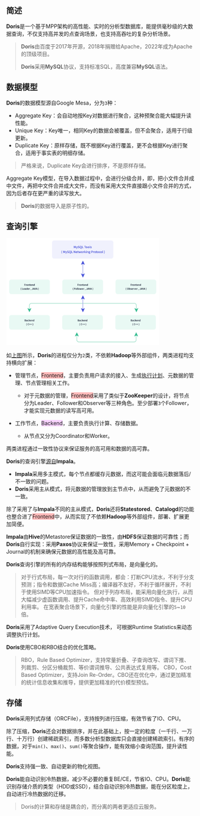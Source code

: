 ## 简述

**Doris**是一个基于MPP架构的高性能、实时的分析型数据库，能提供毫秒级的大数据查询，不仅支持高并发的点查询场景，也支持高吞吐的复杂分析场景。

> **Doris**由百度于2017年开源，2018年捐赠给Apache，2022年成为Apache的顶级项目。
>
> **Doris**采用**MySQL**协议，支持标准SQL，高度兼容**MySQL**语法。



## 数据模型

**Doris**的数据模型源自Google Mesa，分为`3`种：

- Aggregate Key：会自动地按Key对数据进行聚合，这种预聚合能大幅提升读性能。
- Unique Key：Key唯一，相同Key的数据会被覆盖，但不会聚合，适用于行级更新。
- Duplicate Key：原样存储，既不根据Key进行覆盖，更不会根据Key进行聚合，适用于事实表的明细存储。

> 严格来说，Duplicate Key会进行排序，不是原样存储。

Aggregate Key模型，在导入数据过程中，会进行分级合并，即，把小文件合并成中文件，再把中文件合并成大文件，而没有采用大文件直接跟小文件合并的方式，因为后者存在更严重的读写放大。

> **Doris**的数据导入是原子性的。



## 查询引擎

<img src="../images/9/doris_framework.png" style="zoom: 40%;" />

如[上图](https://doris.apache.org/zh-CN/docs/dev/summary/basic-summary/)所示，**Doris**的进程仅分为`2`类，不依赖**Hadoop**等外部组件，两类进程均支持横向扩展：

- 管理节点，<span style=background:#ffb8b8>Frontend</span>，主要负责用户请求的接入、生成<u>执行计划</u>、元数据的管理、节点管理相关工作。
  - 对于元数据的管理，<span style=background:#ffb8b8>Frontend</span>采用了类似于**ZooKeeper**的设计，将节点分为Leader、Follower和Observer等三种角色。至少部署`3`个Follower，才能实现元数据的读写高可用。

- 工作节点，<span style=background:#f8d2ff>Backend</span>，主要负责执行计算、存储数据。
  - 从节点又分为Coordinator和Worker。

两类进程通过一致性协议来保证服务的高可用和数据的高可靠。

**Doris**的查询引擎[源自](https://www.infoq.cn/article/vxup94ub59ya*k0tnefe)**Impala**。

- **Impala**采用多主模式，每个节点都缓存元数据，而这可能会面临元数据落后/不一致的问题。
- **Doris**采用主从模式，将元数据的管理放到主节点中，从而避免了元数据的不一致。

除了采用了与**Impala**不同的主从模式，**Doris**还将**Statestored**、**Catalogd**的功能也整合进了<span style=background:#ffb8b8>Frontend</span>中，从而实现了不依赖**Hadoop**等外部组件，部署、扩展更加简便。

**Impala**由**Hive**的Metastore保证数据的一致性，由**HDFS**保证数据的可靠性；而**Doris**自行实现：采用**Paxos**协议来保证一致性，采用Memory + Checkpoint + Journal的机制来确保元数据的高性能及高可靠。

**Doris**查询引擎的所有的内存结构能够按照列式布局，是向量化的。

> 对于行式布局，每一次对行的函数调用，都会：打断CPU流水，不利于分支预测；指令和数据Cache Miss高；编译器不友好，不利于循环展开，不利于使用SIMD等CPU加速指令。
> 但对于列存布局，能采用向量化执行，从而大幅减少虚函数调用、提升Cache命中率、高效利用SIMD指令、提升CPU利用率。
> 在宽表聚合场景下，向量化引擎的性能是非向量化引擎的`5`~`10`倍。

**Doris**采用了Adaptive Query Execution技术， 可根据Runtime Statistics来动态调整执行计划。

**Doris**使用CBO和RBO结合的优化策略。

> RBO，Rule Based Optimizer，支持常量折叠、子查询改写、谓词下推、列裁剪、分区分桶裁剪、等价谓词推导、公共表达式复用等。
> CBO，Cost Based Optimizer，支持Join Re-Order。CBO还在优化中，通过更加精准的统计信息收集和推导，提供更加精准的代价模型预估。



## 存储

**Doris**采用列式存储（ORCFile），支持按列进行压缩，有效节省了IO、CPU。

除了压缩，**Doris**还会对数据排序，并在此基础上，按一定的粒度（一千行、一万行、十万行）创建稀疏索引，而多数分析型数据库只会直接创建稀疏索引。有序的数据，对于`min()`、`max()`、`sum()`等聚合操作，能有效缩小查询范围，提升读性能。

**Doris**支持强一致、自动更新的物化视图。

**Doris**能自动识别冷热数据，减少不必要的重复BE/CE，节省IO、CPU。**Doris**能识别存储介质的类型（HDD或SSD），结合自动识别冷热数据，能在分区粒度上，自动进行冷热数据的迁移。

> Doris的计算和存储是耦合的，而分离的两者更适应云服务。